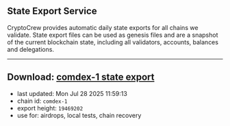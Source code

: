 ## State Export Service
CryptoCrew provides automatic daily state exports for all chains we validate. State export files can be used as genesis files and are a snapshot of the current blockchain state, including all validators, accounts, balances and delegations.

---
**Download: [comdex-1 state export](https://dl-eu2.ccvalidators.com/SERVICE/comdex/comdex-1_export_19469202.json)**
---

- last updated: Mon Jul 28 2025 11:59:13
- chain id: `comdex-1`
- export height: `19469202`
- use for: airdrops, local tests, chain recovery
